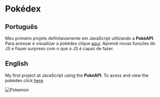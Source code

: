 # Pokédex

## Português
Meu primeiro projeto definitavamente em JavaScript utilizando a **PokéAPI**. Para acessar e visualizar a pokédex clique [aqui](https://jordanaguiar.github.io/pokedex/). Aprendi novas funções do JS e fiquei surpreso com o que o JS é capaz de fazer.

 
## English
My first project at JavaScript using the **PokéAPI**. To acess and view the pokédex click [here](https://jordanaguiar.github.io/pokedex/).


![Pokemon](https://media4.giphy.com/media/v1.Y2lkPTc5MGI3NjExaGwzNmMwODM2d3VndGUwOGZjamkzc2RuNXQxN29mdzNmaDluYzIxbiZlcD12MV9pbnRlcm5hbF9naWZfYnlfaWQmY3Q9Zw/vv8R20yaYZIKk/giphy.gif)